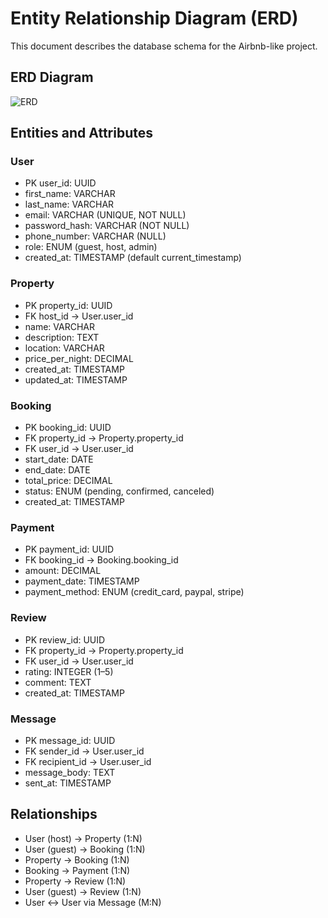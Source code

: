 # Entity Relationship Diagram (ERD)

This document describes the database schema for the Airbnb-like project.

## ERD Diagram
![ERD](./ERD.png)

## Entities and Attributes

### User
- PK user_id: UUID
- first_name: VARCHAR
- last_name: VARCHAR
- email: VARCHAR (UNIQUE, NOT NULL)
- password_hash: VARCHAR (NOT NULL)
- phone_number: VARCHAR (NULL)
- role: ENUM (guest, host, admin)
- created_at: TIMESTAMP (default current_timestamp)

### Property
- PK property_id: UUID
- FK host_id → User.user_id
- name: VARCHAR
- description: TEXT
- location: VARCHAR
- price_per_night: DECIMAL
- created_at: TIMESTAMP
- updated_at: TIMESTAMP

### Booking
- PK booking_id: UUID
- FK property_id → Property.property_id
- FK user_id → User.user_id
- start_date: DATE
- end_date: DATE
- total_price: DECIMAL
- status: ENUM (pending, confirmed, canceled)
- created_at: TIMESTAMP

### Payment
- PK payment_id: UUID
- FK booking_id → Booking.booking_id
- amount: DECIMAL
- payment_date: TIMESTAMP
- payment_method: ENUM (credit_card, paypal, stripe)

### Review
- PK review_id: UUID
- FK property_id → Property.property_id
- FK user_id → User.user_id
- rating: INTEGER (1–5)
- comment: TEXT
- created_at: TIMESTAMP

### Message
- PK message_id: UUID
- FK sender_id → User.user_id
- FK recipient_id → User.user_id
- message_body: TEXT
- sent_at: TIMESTAMP

## Relationships
- User (host) → Property (1:N)
- User (guest) → Booking (1:N)
- Property → Booking (1:N)
- Booking → Payment (1:N)
- Property → Review (1:N)
- User (guest) → Review (1:N)
- User ↔ User via Message (M:N)


